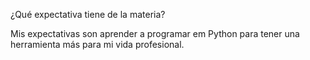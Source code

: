 ¿Qué expectativa tiene de la materia?

Mis expectativas son aprender a programar em Python para tener una herramienta más para mi vida profesional.
